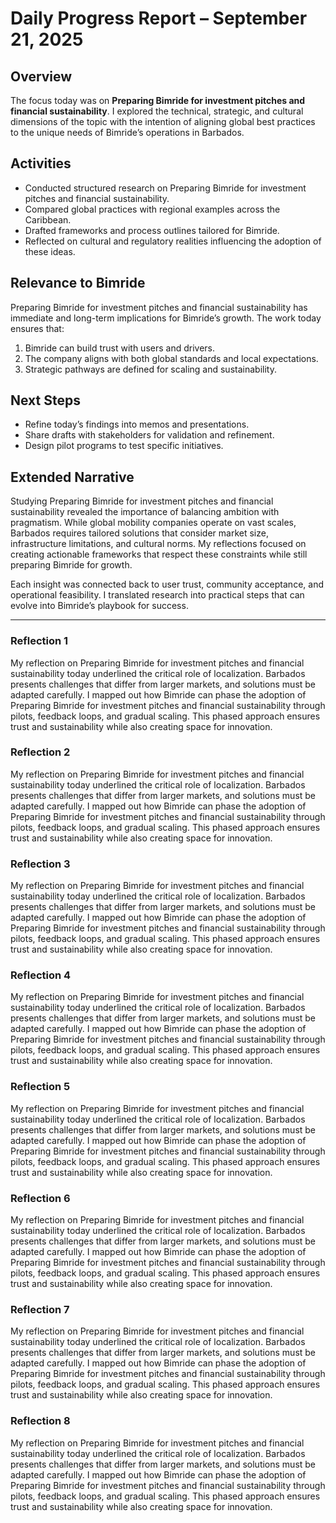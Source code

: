 # Daily Progress Report – September 21, 2025

## Overview
The focus today was on **Preparing Bimride for investment pitches and financial sustainability**. I explored the technical, strategic, and cultural dimensions of the topic with the intention of aligning global best practices to the unique needs of Bimride’s operations in Barbados.

## Activities
- Conducted structured research on Preparing Bimride for investment pitches and financial sustainability.  
- Compared global practices with regional examples across the Caribbean.  
- Drafted frameworks and process outlines tailored for Bimride.  
- Reflected on cultural and regulatory realities influencing the adoption of these ideas.  

## Relevance to Bimride
Preparing Bimride for investment pitches and financial sustainability has immediate and long-term implications for Bimride’s growth. The work today ensures that:  
1. Bimride can build trust with users and drivers.  
2. The company aligns with both global standards and local expectations.  
3. Strategic pathways are defined for scaling and sustainability.  

## Next Steps
- Refine today’s findings into memos and presentations.  
- Share drafts with stakeholders for validation and refinement.  
- Design pilot programs to test specific initiatives.  

## Extended Narrative
Studying Preparing Bimride for investment pitches and financial sustainability revealed the importance of balancing ambition with pragmatism. While global mobility companies operate on vast scales, Barbados requires tailored solutions that consider market size, infrastructure limitations, and cultural norms. My reflections focused on creating actionable frameworks that respect these constraints while still preparing Bimride for growth.  

Each insight was connected back to user trust, community acceptance, and operational feasibility. I translated research into practical steps that can evolve into Bimride’s playbook for success.  

---
### Reflection 1
My reflection on Preparing Bimride for investment pitches and financial sustainability today underlined the critical role of localization. Barbados presents challenges that differ from larger markets, and solutions must be adapted carefully. I mapped out how Bimride can phase the adoption of Preparing Bimride for investment pitches and financial sustainability through pilots, feedback loops, and gradual scaling. This phased approach ensures trust and sustainability while also creating space for innovation.

### Reflection 2
My reflection on Preparing Bimride for investment pitches and financial sustainability today underlined the critical role of localization. Barbados presents challenges that differ from larger markets, and solutions must be adapted carefully. I mapped out how Bimride can phase the adoption of Preparing Bimride for investment pitches and financial sustainability through pilots, feedback loops, and gradual scaling. This phased approach ensures trust and sustainability while also creating space for innovation.

### Reflection 3
My reflection on Preparing Bimride for investment pitches and financial sustainability today underlined the critical role of localization. Barbados presents challenges that differ from larger markets, and solutions must be adapted carefully. I mapped out how Bimride can phase the adoption of Preparing Bimride for investment pitches and financial sustainability through pilots, feedback loops, and gradual scaling. This phased approach ensures trust and sustainability while also creating space for innovation.

### Reflection 4
My reflection on Preparing Bimride for investment pitches and financial sustainability today underlined the critical role of localization. Barbados presents challenges that differ from larger markets, and solutions must be adapted carefully. I mapped out how Bimride can phase the adoption of Preparing Bimride for investment pitches and financial sustainability through pilots, feedback loops, and gradual scaling. This phased approach ensures trust and sustainability while also creating space for innovation.

### Reflection 5
My reflection on Preparing Bimride for investment pitches and financial sustainability today underlined the critical role of localization. Barbados presents challenges that differ from larger markets, and solutions must be adapted carefully. I mapped out how Bimride can phase the adoption of Preparing Bimride for investment pitches and financial sustainability through pilots, feedback loops, and gradual scaling. This phased approach ensures trust and sustainability while also creating space for innovation.

### Reflection 6
My reflection on Preparing Bimride for investment pitches and financial sustainability today underlined the critical role of localization. Barbados presents challenges that differ from larger markets, and solutions must be adapted carefully. I mapped out how Bimride can phase the adoption of Preparing Bimride for investment pitches and financial sustainability through pilots, feedback loops, and gradual scaling. This phased approach ensures trust and sustainability while also creating space for innovation.

### Reflection 7
My reflection on Preparing Bimride for investment pitches and financial sustainability today underlined the critical role of localization. Barbados presents challenges that differ from larger markets, and solutions must be adapted carefully. I mapped out how Bimride can phase the adoption of Preparing Bimride for investment pitches and financial sustainability through pilots, feedback loops, and gradual scaling. This phased approach ensures trust and sustainability while also creating space for innovation.

### Reflection 8
My reflection on Preparing Bimride for investment pitches and financial sustainability today underlined the critical role of localization. Barbados presents challenges that differ from larger markets, and solutions must be adapted carefully. I mapped out how Bimride can phase the adoption of Preparing Bimride for investment pitches and financial sustainability through pilots, feedback loops, and gradual scaling. This phased approach ensures trust and sustainability while also creating space for innovation.
